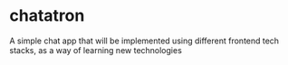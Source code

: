 # chatatron
A simple chat app that will be implemented using different frontend tech stacks, as a way of learning new technologies

